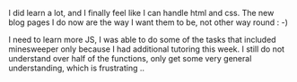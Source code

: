 I did learn a lot, and I finally feel like I can handle html and css. The new blog pages I do now are the way I want them to be, not other way round : -)

I need to learn more JS, I was able to do some of the tasks that included minesweeper only because I had additional tutoring this week. I still do not understand over half of the functions, only get some very general understanding, which is frustrating ..
